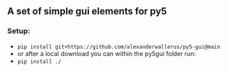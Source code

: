 ## A set of simple gui elements for py5

### Setup:

* `pip install git+https://github.com/alexanderwallerus/py5-gui@main`
* or after a local download you can within the py5gui folder run:
* `pip install ./`

